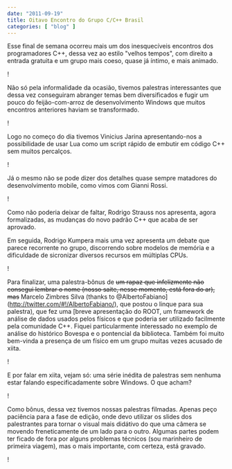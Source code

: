```yaml
---
date: "2011-09-19"
title: Oitavo Encontro do Grupo C/C++ Brasil
categories: [ "blog" ]
---
```

Esse final de semana ocorreu mais um dos inesquecíveis encontros dos programadores C++, dessa vez ao estilo "velhos tempos", com direito a entrada gratuita e um grupo mais coeso, quase já íntimo, e mais animado.

!

Não só pela informalidade da ocasião, tivemos palestras interessantes que dessa vez conseguiram abranger temas bem diversificados e fugir um pouco do feijão-com-arroz de desenvolvimento Windows que muitos encontros anteriores haviam se transformado.

!

Logo no começo do dia tivemos Vinicius Jarina apresentando-nos a possibilidade de usar Lua como um script rápido de embutir em código C++ sem muitos percalços.

!

Já o mesmo não se pode dizer dos detalhes quase sempre matadores do desenvolvimento mobile, como vimos com Gianni Rossi.

!

Como não poderia deixar de faltar, Rodrigo Strauss nos apresenta, agora formalizadas, as mudanças do novo padrão C++ que acaba de ser aprovado.

Em seguida, Rodrigo Kumpera mais uma vez apresenta um debate que parece recorrente no grupo, discorrendo sobre modelos de memória e a dificuldade de sicronizar diversos recursos em múltiplas CPUs.

!

Para finalizar, uma palestra-bônus de <del>um rapaz que infelizmente não consegui lembrar o nome (nosso saite, nesse momento, está fora do ar), mas</del> Marcelo Zimbres Silva (thanks to @AlbertoFabiano](http://twitter.com/#!/AlbertoFabiano/), que postou o linque para sua palestra), que fez uma [breve apresentação do ROOT, um framework de análise de dados usados pelos físicos e que poderia ser utilizado facilmente pela comunidade C++. Fiquei particularmente interessado no exemplo de análise do histórico Bovespa e o pontencial da biblioteca. Também foi muito bem-vinda a presença de um físico em um grupo muitas vezes acusado de xiita.

!

E por falar em xiita, vejam só: uma série inédita de palestras sem nenhuma estar falando especificadamente sobre Windows. O que acham?

!

Como bônus, dessa vez tivemos nossas palestras filmadas. Apenas peço paciência para a fase de edição, onde devo utilizar os slides dos palestrantes para tornar o visual mais didátivo do que uma câmera se movendo freneticamente de um lado para o outro. Algumas partes podem ter ficado de fora por alguns problemas técnicos (sou marinheiro de primeira viagem), mas o mais importante, com certeza, está gravado.

!
